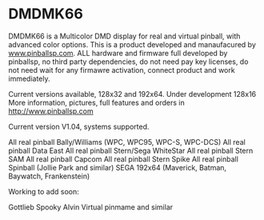 # DMDMK66
DMDMK66 is a Multicolor DMD display for real and virtual pinball, with advanced color options. This is a product developed and manaufacured by www.pinballsp.com. ALL hardware and firmware full developed by pinballsp, no third party dependencies, do not need pay key licenses, do not need wait for any firmawre activation, connect product and work immediately.

Current versions available, 128x32 and 192x64. Under development 128x16
More information, pictures, full features and orders in http://www.pinballsp.com


Current version V1.04, systems supported.

All real pinball Bally/Williams (WPC, WPC95, WPC-S, WPC-DCS)
All real pinball Data East
All real pinball Stern/Sega WhiteStar
All real pinball Stern SAM
All real pinball Capcom
All real pinball Stern Spike
All real pinball Spinball (Jollie Park and similar)
SEGA 192x64 (Maverick, Batman, Baywatch, Frankenstein)

Working to add soon:

Gottlieb
Spooky
Alvin
Virtual pinmame and similar
